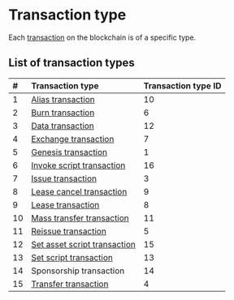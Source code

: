 # Transaction type

Each [transaction](/blockchain/transaction.md) on the blockchain is of a specific type.

## List of transaction types

| # | Transaction type | Transaction type ID |
| :--- | :--- | :--- |
| 1 | [Alias transaction](/blockchain/transaction-type/alias-transaction.md) | 10 |
| 2 | [Burn transaction](/blockchain/transaction-type/burn-transaction.md)  | 6 |
| 3 | [Data transaction](/blockchain/transaction-type/data-transaction.md) | 12 |
| 4 | [Exchange transaction](/blockchain/transaction-type/exchange-transaction.md)  | 7 |
| 5 | [Genesis transaction](/blockchain/transaction-type/genesis-transaction.md)  | 1 |
| 6 | [Invoke script transaction](/blockchain/transaction-type/invoke-script-transaction.md) | 16 |
| 7 | [Issue transaction](/blockchain/transaction-type/issue-transaction.md)  | 3 |
| 8 | [Lease cancel transaction](/blockchain/transaction-type/lease-cancel-transaction.md)  | 9 |
| 9 | [Lease transaction](/blockchain/transaction-type/lease-transaction.md)  | 8 |
| 10 |[Mass transfer transaction](/blockchain/transaction-type/mass-transfer-transaction.md) | 11 |
| 11 | [Reissue transaction](/blockchain/transaction-type/reissue-transaction.md)  | 5 |
| 12 | [Set asset script transaction](/blockchain/transaction-type/set-asset-script-transaction.md) | 15 |
| 13 | [Set script transaction](/blockchain/transaction-type/set-script-transaction.md) | 13 |
| 14 | Sponsorship transaction | 14 |
| 15 | [Transfer transaction](/blockchain/transaction-type/transfer-transaction.md)  | 4 |
